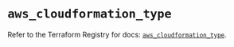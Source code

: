 # `aws_cloudformation_type`

Refer to the Terraform Registry for docs: [`aws_cloudformation_type`](https://registry.terraform.io/providers/hashicorp/aws/5.89.0/docs/resources/cloudformation_type).
